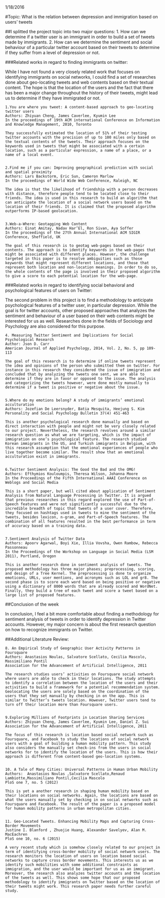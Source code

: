 1/18/2016

#Topic: What is the relation between depression and immigration based on users’ tweets

##I splitted the project topic into two major questions:
	1. How can we determine if a twitter user is an immigrant in order to build a set of tweets made by immigrants. 
	2. How can we determine the sentiment and social behaviour of a particular twitter account based on their tweets to determine if they suffer from a level of depression or not. 

###Related works in regard to finding immigrants on twitter: 

While I have not found a very closely related work that focuses on identifying immigrants on social networks, I could find a set of researches done about geo-locating tweets and web contents based on their textual content. The hope is that the location of the users and the fact that there has been a major change throughout the history of their tweets, might lead us to determine if they have immigrated or not. 

	1.You are where you tweet: A content-based approach to geo-locating twitter users
	Authors: Zhiyuan Cheng, James Caverlee, Kyumin Lee 
	In the proceedings of 19th ACM international Conference on Information and Knowledge Management, 2010, Toronto 

	They successfully estimated the location of 51% of their testing twitter accounts with the precision of up to 100 miles only based on the textual contents of the tweets. Their approach focuses on the keywords used in tweets that might be associated with a certain location, such as a particular expression, a name of a place, or a name of a local event. 


	2.Find me if you can: Improving geographical prediction with social and spatial proximity
	Authors: Lars Backstorm, Eric Sun, Cameron Marlow
	In the proceedings of World Wide Web Conference, Raleigh, NC

	The idea is that the likelihood of friendship with a person decreases with distance, therefore people tend to be located close to their friends. The idea is used in this research to build an algorithm that can anticipate the location of a social network users based on the location of their friends. It is claimed that the proposed algorithm outperforms IP-based geolocation. 


	3.Web-a-Where: Geotagging Web Content
	Authors: Einat Amitay, Nadav Har’El, Ron Sivan, Aya Soffer
	In the proceedings of the 27th Annual International ACM SIGIR Conference, Sheffield, UK

	The goal of this research is to geotag web-pages based on their contents. The approach is to identify keywords in the web-pages that might be associated with different places. However, the challenge targeted in this paper is to resolve ambiguities such as those keywords that might represent different locations, and those that represent both location and non-location meanings. In order to do so, the whole contents of the page is involved in their proposed algorithm to give a score to each potential location for the web-page. 


###Related works in regard to identifying social behavioral and psychological features of users on Twitter:

The second problem in this project is to find a methodology to anticipate psychological features of a twitter user, in particular depression. While the goal is for twitter accounts, other proposed approaches that analyzes the sentiment and behaviour of a user based on their web contents might be interested for us as well. Researches done in the fields of Sociology and Psychology are also considered for this purpose. 

	4. Measuring Twitter Sentiment and Implications for Social Psychological Research 
	Author: Json D. Carr
	American Journal of Applied Psychology, 2014, Vol. 2, No. 5, pp 109-113

	The goal of this research is to determine if online tweets represent the idea and opinions of the person who submitted them on twitter. For instance in this research they considered the issue of immigration and concluded that by analyzing the tweets one sent, we are able to determine if they are in favor or opposed to the issue. The analysis and categorizing the tweets however, were done mostly manually to determine if a tweet is positive or negative about the issue. 


	5.Where do my emotions belong? A study of immigrants’ emotional acculturation
	Authors: Jozefian De Leersnyder, Batia Mesquita, Heejung S. Kim
	Personality and Social Psychology Bulletin 37(4) 451-463

	This is another psychological research done manually and based on direct interaction with people and might not be very closely related to our project. Nevertheless, the research revolves around a similar research question as what we are targeting, which is the impact of immigration on one’s psychological feature. The research studied Korean immigrants in the US, and Turkish immigrants in Belgium, with this research assumption that the emotional experiences of people who live together become similar. The result show that an emotional acculturation exist in immigrants. 


	6.Twitter Sentiment Analysis: The Good the Bad and the OMG!
	Authors: Efthymios Kouloumpis, Theresa Wilson, Johanna Moore
	In the Proceedings of the Fifth International AAAI Conference on Weblogs and Social Media

	This is a short paper, but well cited about application of Sentiment Analysis from Natural Language Processing in Twitter. It is argued that previous researches in this regard explored the use of Part-of-Speech features and were not significantly successful due to the incredible breadth of topic that tweets of a user cover. Therefore, they focused on hashtags used in tweets to mine the sentiment of the tweets, besides lexicon, n-gram, and Part-of-Speech features. The combination of all features resulted in the best performance in term of accuracy based on a training data. 


	7.Sentiment Analysis of Twitter Data
	Authors: Apoorv Agarwal, Boyi Xie, Illia Vovsha, Owen Rambow, Rebecca Passonneau
	In the Proceedings of the Workshop on Language in Social Media (LSM 2011), Portland, Oregon 

	This is another research done in sentiment analysis of tweets. The proposed methodology has three major phases; preprocessing, scoring, and design of a Tree Kernel. The preprocessing is done to organize emoticons, URLs, user mentions, and acronyms such as LOL and gr8. The second phase is to score each word based on being positive or negative using a dictionary of 8000 words that are already scored and WordNet. Finally, they build a tree of each tweet and score a tweet based on a large list of proposed features.


##Conclusion of the week

In conclusion, I feel a bit more comfortable about finding a methodology for sentiment analysis of tweets in order to identify depression in Twitter accounts. However, my major concern is about the first research question on how to recognize immigrants on Twitter. 

##Additional Literature Review:

	8. An Empirical Study of Geographic User Activity Patterns in Foursquare
	Authors: Anastasios Noulas, Salvatore Scellato, Cecilia Mascolo, Massimiliano Pontil
	Association for the Advancement of Artificial Intelligence, 2011

	The research studies users’ activities on Foursquare social network where users are able to check in their locations. The study attempts to identify a correlation between the location of the users and their activities to build a framework for a potential recommendation system. Geolocating the users are solely based on the coordination of the users that they set manually by checking in on the app. This is similar to Twitter’s tweets location. However, Twitter users tend to turn off their location more than Foursquare users. 


	9.Exploring Millions of Footprints in Location Sharing Services
	Authors: Zhiyuan Cheng, James Caverlee, Kyumin Lee, Daniel Z. Sui
	Association for the Advancement of Artificial Intelligence, 2011

	The focus of this research is location based social network such as Foursquare, and Facebook to study the locations of social network users with a goal of building a human mobility pattern. This study also considers the manually set check-ins from the users in social networks for to identify the location of the users. This is how their approach is different from content-based geo-location systems. 


	10. A Tale of Many Cities: Universal Patterns in Human Urban Mobility
	Authors:  Anastasios Noulas ,Salvatore Scellato,Renaud Lambiotte,Massimiliano Pontil,Cecilia Mascolo
	PloS one 7, no. 5 (2012)

	This is yet a another research in shaping human mobility based on their locations on social networks. Again, the locations are based on what the users manually set by checking in on social networks such as Foursquare and Facebook. The result of the paper is a proposed model for human mobility patterns in urban metropolitan cities. 


	11. Geo-Located Tweets. Enhancing Mobility Maps and Capturing Cross-Border Movements
	Justine I. Blanford , Zhuojie Huang, Alexander Savelyev, Alan M. MacEachren
	PloS one 10, no. 6 (2015)

	A very recent study which is somehow closely related to our project in term of identifying cross-border mobility of social network users. The research monitors the location of users on location based social networks to capture cross border movements. This interests us as we identify such mobilities with some additional constraints as immigration, and the user would be important for us as an immigrant. Moreover, the research also analyzes twitter accounts and the location of the tweets as well. This shows some hope that our proposed methodology to identify immigrants on Twitter based on the location of their tweets might work. This research paper needs further careful study. 


